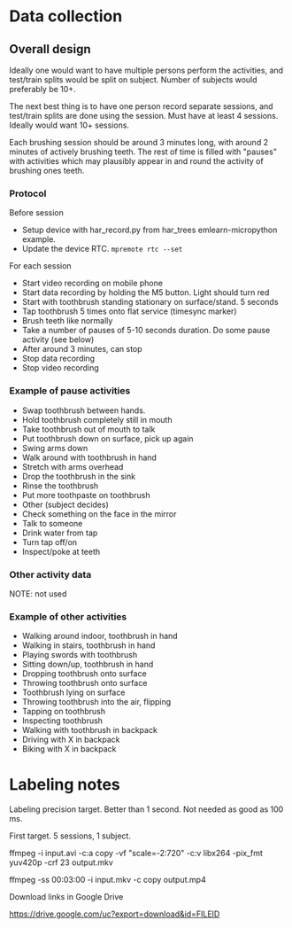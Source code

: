 
# Data collection



## Overall design

Ideally one would want to have multiple persons perform the activities,
and test/train splits would be split on subject.
Number of subjects would preferably be 10+.

The next best thing is to have one person record separate sessions,
and test/train splits are done using the session.
Must have at least 4 sessions. Ideally would want 10+ sessions.

Each brushing session should be around 3 minutes long, with around 2 minutes of actively brushing teeth.
The rest of time is filled with "pauses" with activities which may plausibly appear
in and round the activity of brushing ones teeth.

### Protocol

Before session

- Setup device with har_record.py from har_trees emlearn-micropython example.
- Update the device RTC. `mpremote rtc --set`

For each session

- Start video recording on mobile phone
- Start data recording by holding the M5 button. Light should turn red
- Start with toothbrush standing stationary on surface/stand. 5 seconds
- Tap toothbrush 5 times onto flat service (timesync marker)
- Brush teeth like normally
- Take a number of pauses of 5-10 seconds duration. Do some pause activity (see below)
- After around 3 minutes, can stop
- Stop data recording
- Stop video recording

### Example of pause activities

- Swap toothbrush between hands.
- Hold toothbrush completely still in mouth
- Take toothbrush out of mouth to talk
- Put toothbrush down on surface, pick up again
- Swing arms down
- Walk around with toothbrush in hand
- Stretch with arms overhead
- Drop the toothbrush in the sink
- Rinse the toothbrush
- Put more toothpaste on toothbrush
- Other (subject decides)
- Check something on the face in the mirror
- Talk to someone
- Drink water from tap
- Turn tap off/on
- Inspect/poke at teeth


### Other activity data

NOTE: not used

### Example of other activities

- Walking around indoor, toothbrush in hand
- Walking in stairs, toothbrush in hand
- Playing swords with toothbrush
- Sitting down/up, toothbrush in hand
- Dropping toothbrush onto surface
- Throwing toothbrush onto surface
- Toothbrush lying on surface
- Throwing toothbrush into the air, flipping
- Tapping on toothbrush
- Inspecting toothbrush
- Walking with toothbrush in backpack
- Driving with X in backpack
- Biking with X in backpack


# Labeling notes

Labeling precision target.
Better than 1 second. Not needed as good as 100 ms.

First target. 5 sessions, 1 subject.

ffmpeg -i input.avi -c:a copy -vf "scale=-2:720" -c:v libx264 -pix_fmt yuv420p -crf 23 output.mkv

ffmpeg -ss 00:03:00 -i input.mkv -c copy output.mp4

Download links in Google Drive

https://drive.google.com/uc?export=download&id=FILEID
